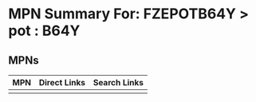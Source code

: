 



# MPN Summary For: FZEPOTB64Y > pot : B64Y

## MPNs
  

|MPN|Direct Links|Search Links|
| :--- | :--- | :--- |
||||
